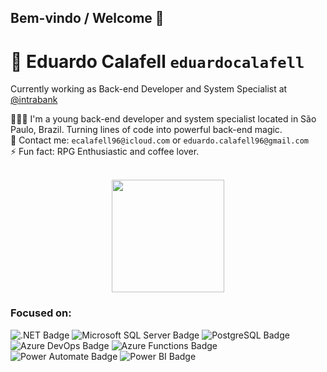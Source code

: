 ## Bem-vindo / Welcome 👋

# 👾 Eduardo Calafell ``eduardocalafell``
Currently working as Back-end Developer and System Specialist at [@intrabank](https://www.intrabank.com.br)

🧙🏼‍♂️ I'm a young back-end developer and system specialist located in São Paulo, Brazil. Turning lines of code into powerful back-end magic.<br>
📩 Contact me: ``ecalafell96@icloud.com`` or ``eduardo.calafell96@gmail.com``<br>
⚡ Fun fact: RPG Enthusiastic and coffee lover.

<br>
<div align="center">
  <img height="180em" src="https://github-readme-stats.vercel.app/api/top-langs/?username=eduardocalafell&layout=compact&langs_count=7&theme=tokyonight"/>
</div>

### Focused on:
![.NET Badge](https://img.shields.io/badge/.NET-512BD4?logo=dotnet&logoColor=fff&style=plastic)
![Microsoft SQL Server Badge](https://img.shields.io/badge/Microsoft%20SQL%20Server-CC2927?logo=microsoftsqlserver&logoColor=fff&style=plastic)
![PostgreSQL Badge](https://img.shields.io/badge/PostgreSQL-4169E1?logo=postgresql&logoColor=fff&style=plastic)
![Azure DevOps Badge](https://img.shields.io/badge/Azure%20DevOps-0078D7?logo=azuredevops&logoColor=fff&style=plastic)
![Azure Functions Badge](https://img.shields.io/badge/Azure%20Functions-0062AD?logo=azurefunctions&logoColor=fff&style=plastic)
![Power Automate Badge](https://img.shields.io/badge/Power%20Automate-06F?logo=powerautomate&logoColor=fff&style=plastic)
![Power BI Badge](https://img.shields.io/badge/Power%20BI-F2C811?logo=powerbi&logoColor=000&style=plastic)


<!--
**eduardocalafell/eduardocalafell** is a ✨ _special_ ✨ repository because its `README.md` (this file) appears on your GitHub profile.

Here are some ideas to get you started:

- 🔭 I’m currently working on ...
- 🌱 I’m currently learning ...
- 👯 I’m looking to collaborate on ...
- 🤔 I’m looking for help with ...
- 💬 Ask me about ...
- 📫 How to reach me: ...
- 😄 Pronouns: ...
- ⚡ Fun fact: ...
-->
